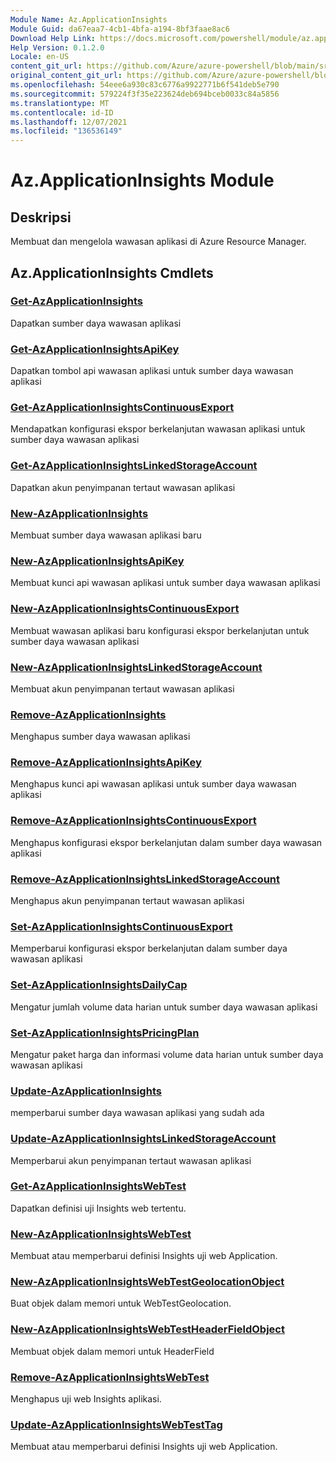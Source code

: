 ```yaml
---
Module Name: Az.ApplicationInsights
Module Guid: da67eaa7-4cb1-4bfa-a194-8bf3faae8ac6
Download Help Link: https://docs.microsoft.com/powershell/module/az.applicationinsights
Help Version: 0.1.2.0
Locale: en-US
content_git_url: https://github.com/Azure/azure-powershell/blob/main/src/ApplicationInsights/ApplicationInsights/help/Az.ApplicationInsights.md
original_content_git_url: https://github.com/Azure/azure-powershell/blob/main/src/ApplicationInsights/ApplicationInsights/help/Az.ApplicationInsights.md
ms.openlocfilehash: 54eee6a930c83c6776a9922771b6f541deb5e790
ms.sourcegitcommit: 579224f3f35e223624deb694bceb0033c84a5856
ms.translationtype: MT
ms.contentlocale: id-ID
ms.lasthandoff: 12/07/2021
ms.locfileid: "136536149"
---
```

# Az.ApplicationInsights Module
## Deskripsi
Membuat dan mengelola wawasan aplikasi di Azure Resource Manager.

## Az.ApplicationInsights Cmdlets
### [Get-AzApplicationInsights](Get-AzApplicationInsights.md)
Dapatkan sumber daya wawasan aplikasi

### [Get-AzApplicationInsightsApiKey](Get-AzApplicationInsightsApiKey.md)
Dapatkan tombol api wawasan aplikasi untuk sumber daya wawasan aplikasi

### [Get-AzApplicationInsightsContinuousExport](Get-AzApplicationInsightsContinuousExport.md)
Mendapatkan konfigurasi ekspor berkelanjutan wawasan aplikasi untuk sumber daya wawasan aplikasi

### [Get-AzApplicationInsightsLinkedStorageAccount](Get-AzApplicationInsightsLinkedStorageAccount.md)
Dapatkan akun penyimpanan tertaut wawasan aplikasi

### [New-AzApplicationInsights](New-AzApplicationInsights.md)
Membuat sumber daya wawasan aplikasi baru

### [New-AzApplicationInsightsApiKey](New-AzApplicationInsightsApiKey.md)
Membuat kunci api wawasan aplikasi untuk sumber daya wawasan aplikasi

### [New-AzApplicationInsightsContinuousExport](New-AzApplicationInsightsContinuousExport.md)
Membuat wawasan aplikasi baru konfigurasi ekspor berkelanjutan untuk sumber daya wawasan aplikasi

### [New-AzApplicationInsightsLinkedStorageAccount](New-AzApplicationInsightsLinkedStorageAccount.md)
Membuat akun penyimpanan tertaut wawasan aplikasi

### [Remove-AzApplicationInsights](Remove-AzApplicationInsights.md)
Menghapus sumber daya wawasan aplikasi

### [Remove-AzApplicationInsightsApiKey](Remove-AzApplicationInsightsApiKey.md)
Menghapus kunci api wawasan aplikasi untuk sumber daya wawasan aplikasi

### [Remove-AzApplicationInsightsContinuousExport](Remove-AzApplicationInsightsContinuousExport.md)
Menghapus konfigurasi ekspor berkelanjutan dalam sumber daya wawasan aplikasi

### [Remove-AzApplicationInsightsLinkedStorageAccount](Remove-AzApplicationInsightsLinkedStorageAccount.md)
Menghapus akun penyimpanan tertaut wawasan aplikasi

### [Set-AzApplicationInsightsContinuousExport](Set-AzApplicationInsightsContinuousExport.md)
Memperbarui konfigurasi ekspor berkelanjutan dalam sumber daya wawasan aplikasi

### [Set-AzApplicationInsightsDailyCap](Set-AzApplicationInsightsDailyCap.md)
Mengatur jumlah volume data harian untuk sumber daya wawasan aplikasi

### [Set-AzApplicationInsightsPricingPlan](Set-AzApplicationInsightsPricingPlan.md)
Mengatur paket harga dan informasi volume data harian untuk sumber daya wawasan aplikasi

### [Update-AzApplicationInsights](Update-AzApplicationInsights.md)
memperbarui sumber daya wawasan aplikasi yang sudah ada

### [Update-AzApplicationInsightsLinkedStorageAccount](Update-AzApplicationInsightsLinkedStorageAccount.md)
Memperbarui akun penyimpanan tertaut wawasan aplikasi

### [Get-AzApplicationInsightsWebTest](Get-AzApplicationInsightsWebTest.md)
Dapatkan definisi uji Insights web tertentu.

### [New-AzApplicationInsightsWebTest](New-AzApplicationInsightsWebTest.md)
Membuat atau memperbarui definisi Insights uji web Application.

### [New-AzApplicationInsightsWebTestGeolocationObject](New-AzApplicationInsightsWebTestGeolocationObject.md)
Buat objek dalam memori untuk WebTestGeolocation.

### [New-AzApplicationInsightsWebTestHeaderFieldObject](New-AzApplicationInsightsWebTestHeaderFieldObject.md)
Membuat objek dalam memori untuk HeaderField

### [Remove-AzApplicationInsightsWebTest](Remove-AzApplicationInsightsWebTest.md)
Menghapus uji web Insights aplikasi.

### [Update-AzApplicationInsightsWebTestTag](Update-AzApplicationInsightsWebTestTag.md)
Membuat atau memperbarui definisi Insights uji web Application.

